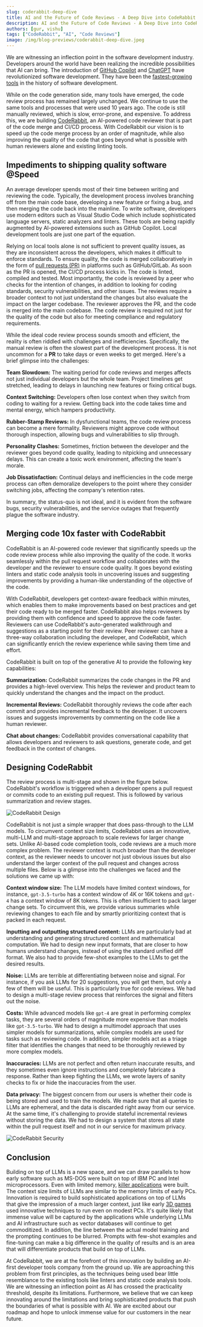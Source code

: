 ```yaml
---
slug: coderabbit-deep-dive
title: AI and the Future of Code Reviews - A Deep Dive into CodeRabbit
description: AI and the Future of Code Reviews - A Deep Dive into CodeRabbit
authors: [gur, vishu]
tags: ["CodeRabbit", "AI", "Code Reviews"]
image: /img/blog-previews/coderabbit-deep-dive.jpeg
---
```


We are witnessing an inflection point in the software development industry.
Developers around the world have been realizing the incredible possibilities
that AI can bring. The introduction of
[GitHub Copilot](https://github.com/features/copilot) and
[ChatGPT](https://chat.openai.com/auth/login) have revolutionized software
development. They have been the
[fastest-growing tools](https://aibusiness.com/companies/one-year-on-github-copilot-adoption-soars)
in the history of software development.

While on the code generation side, many tools have emerged, the code review
process has remained largely unchanged. We continue to use the same tools and
processes that were used 10 years ago. The code is still manually reviewed,
which is slow, error-prone, and expensive. To address this, we are building
[CodeRabbit](https://coderabbit.ai/), an AI-powered code reviewer that is part
of the code merge and CI/CD process. With CodeRabbit our vision is to speed up
the code merge process by an order of magnitude, while also improving the
quality of the code that goes beyond what is possible with human reviewers alone
and existing linting tools.

<!--truncate-->

## Impediments to shipping quality software @Speed

An average developer spends most of their time between writing and reviewing the
code. Typically, the development process involves branching off from the main
code base, developing a new feature or fixing a bug, and then merging the code
back into the mainline. To write software, developers use modern editors such as
Visual Studio Code which include sophisticated language servers, static
analyzers and linters. These tools are being rapidly augmented by AI-powered
extensions such as GitHub Copilot. Local development tools are just one part of
the equation.

Relying on local tools alone is not sufficient to prevent quality issues, as
they are inconsistent across the developers, which makes it difficult to enforce
standards. To ensure quality, the code is merged collaboratively in the form of
[pull requests (PR)](https://docs.github.com/en/pull-requests) in platforms such
as GitHub/GitLab. As soon as the PR is opened, the CI/CD process kicks in. The
code is linted, compiled and tested. Most importantly, the code is reviewed by a
peer who checks for the intention of changes, in addition to looking for coding
standards, security vulnerabilities, and other issues. The reviews require a
broader context to not just understand the changes but also evaluate the impact
on the larger codebase. The reviewer approves the PR, and the code is merged
into the main codebase. The code review is required not just for the quality of
the code but also for meeting compliance and regulatory requirements.

While the ideal code review process sounds smooth and efficient, the reality is
often riddled with challenges and inefficiencies. Specifically, the manual
review is often the slowest part of the development process. It is not uncommon
for a **PR** to take days or even weeks to get merged. Here's a brief glimpse
into the challenges:

**Team Slowdown:** The waiting period for code reviews and merges affects not
just individual developers but the whole team. Project timelines get stretched,
leading to delays in launching new features or fixing critical bugs.

**Context Switching:** Developers often lose context when they switch from
coding to waiting for a review. Getting back into the code takes time and mental
energy, which hampers productivity.

**Rubber-Stamp Reviews:** In dysfunctional teams, the code review process can
become a mere formality. Reviewers might approve code without thorough
inspection, allowing bugs and vulnerabilities to slip through.

**Personality Clashes:** Sometimes, friction between the developer and the
reviewer goes beyond code quality, leading to nitpicking and unnecessary delays.
This can create a toxic work environment, affecting the team's morale.

**Job Dissatisfaction:** Continual delays and inefficiencies in the code merge
process can often demoralize developers to the point where they consider
switching jobs, affecting the company's retention rates.

In summary, the status-quo is not ideal, and it is evident from the software
bugs, security vulnerabilities, and the service outages that frequently plague
the software industry.

## Merging code 10x faster with CodeRabbit

CodeRabbit is an AI-powered code reviewer that significantly speeds up the code
review process while also improving the quality of the code. It works seamlessly
within the pull request workflow and collaborates with the developer and the
reviewer to ensure code quality. It goes beyond existing linters and static code
analysis tools in uncovering issues and suggesting improvements by providing a
human-like understanding of the objective of the code.

With CodeRabbit, developers get context-aware feedback within minutes, which
enables them to make improvements based on best practices and get their code
ready to be merged faster. CodeRabbit also helps reviewers by providing them
with confidence and speed to approve the code faster. Reviewers can use
CodeRabbit's auto-generated walkthrough and suggestions as a starting point for
their review. Peer reviewer can have a three-way collaboration including the
developer, and CodeRabbit, which can significantly enrich the review experience
while saving them time and effort.

CodeRabbit is built on top of the generative AI to provide the following key
capabilities:

**Summarization:** CodeRabbit summarizes the code changes in the PR and provides
a high-level overview. This helps the reviewer and product team to quickly
understand the changes and the impact on the product.

**Incremental Reviews:** CodeRabbit thoroughly reviews the code after each
commit and provides incremental feedback to the developer. It uncovers issues
and suggests improvements by commenting on the code like a human reviewer.

**Chat about changes:** CodeRabbit provides conversational capability that
allows developers and reviewers to ask questions, generate code, and get
feedback in the context of changes.

## Designing CodeRabbit

The review process is multi-stage and shown in the figure below. CodeRabbit's
workflow is triggered when a developer opens a pull request or commits code to
an existing pull request. This is followed by various summarization and review
stages.

![CodeRabbit Design](../img/coderabbit-design.jpg)

CodeRabbit is not just a simple wrapper that does pass-through to the LLM
models. To circumvent context size limits, CodeRabbit uses an innovative,
multi-LLM and multi-stage approach to scale reviews for larger change sets.
Unlike AI-based code completion tools, code reviews are a much more complex
problem. The reviewer context is much broader than the developer context, as the
reviewer needs to uncover not just obvious issues but also understand the larger
context of the pull request and changes across multiple files. Below is a
glimpse into the challenges we faced and the solutions we came up with:

**Context window size:** The LLM models have limited context windows, for
instance, `gpt-3.5-turbo` has a context window of 4K or 16K tokens and `gpt-4`
has a context window of 8K tokens. This is often insufficient to pack larger
change sets. To circumvent this, we provide various summaries while reviewing
changes to each file and by smartly prioritizing context that is packed in each
request.

**Inputting and outputting structured content:** LLMs are particularly bad at
understanding and generating structured content and mathematical computation. We
had to design new input formats, that are closer to how humans understand
changes, instead of using the standard unified diff format. We also had to
provide few-shot examples to the LLMs to get the desired results.

**Noise:** LLMs are terrible at differentiating between noise and signal. For
instance, if you ask LLMs for 20 suggestions, you will get them, but only a few
of them will be useful. This is particularly true for code reviews. We had to
design a multi-stage review process that reinforces the signal and filters out
the noise.

**Costs:** While advanced models like `gpt-4` are great in performing complex
tasks, they are several orders of magnitude more expensive than models like
`gpt-3.5-turbo`. We had to design a multimodel approach that uses simpler models
for summarizations, while complex models are used for tasks such as reviewing
code. In addition, simpler models act as a triage filter that identifies the
changes that need to be thoroughly reviewed by more complex models.

**Inaccuracies:** LLMs are not perfect and often return inaccurate results, and
they sometimes even ignore instructions and completely fabricate a response.
Rather than keep fighting the LLMs, we wrote layers of sanity checks to fix or
hide the inaccuracies from the user.

**Data privacy:** The biggest concern from our users is whether their code is
being stored and used to train the models. We made sure that all queries to LLMs
are ephemeral, and the data is discarded right away from our service. At the
same time, it's challenging to provide stateful incremental reviews without
storing the data. We had to design a system that stores all state within the
pull request itself and not in our service for maximum privacy.

![CodeRabbit Security](./coderabbit-security.jpg)

## Conclusion

Building on top of LLMs is a new space, and we can draw parallels to how early
software such as MS-DOS were built on top of IBM PC and Intel microprocessors.
Even with limited memory,
[killer applications](https://www.pcmag.com/news/the-ibm-pcs-killer-apps-where-are-they-now)
were built. The context size limits of LLMs are similar to the memory limits of
early PCs. Innovation is required to build sophisticated applications on top of
LLMs that give the impression of a much larger context, just like early
[3D games](<https://en.wikipedia.org/wiki/Doom_(1993_video_game)>) used
innovative techniques to run even on modest PCs. It's quite likely that immense
value will be captured by the applications while underlying LLMs and AI
infrastructure such as vector databases will continue to get commoditized. In
addition, the line between the actual model training and the prompting continues
to be blurred. Prompts with few-shot examples and fine-tuning can make a big
difference in the quality of results and is an area that will differentiate
products that build on top of LLMs.

At CodeRabbit, we are at the forefront of this innovation by building an
AI-first developer tools company from the ground up. We are approaching this
problem from first principles, as the techniques being used bear little
resemblance to the existing tools like linters and static code analysis tools.
We are witnessing an inflection point as AI has crossed the practicality
threshold, despite its limitations. Furthermore, we believe that we can keep
innovating around the limitations and bring sophisticated products that push the
boundaries of what is possible with AI. We are excited about our roadmap and
hope to unlock immense value for our customers in the near future.

<!-- <ShareButton platform="twitter" text="Twitter" url='CodeRabbit: Bringing AI to Code Reviews&hashtags=CodeRabbitAI'/>

<ShareButton platform="facebook" url="CodeRabbit: Bringing AI to Code Reviews" text="LinkedIn" /> -->
